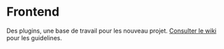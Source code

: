 # Frontend

Des plugins, une base de travail pour les nouveau projet.
[Consulter le wiki](https://github.com/cyril-lamotte/frontend/wiki) pour les guidelines.

